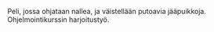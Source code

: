 Peli, jossa ohjataan nallea, ja väistellään putoavia jääpuikkoja.
Ohjelmointikurssin harjoitustyö.

